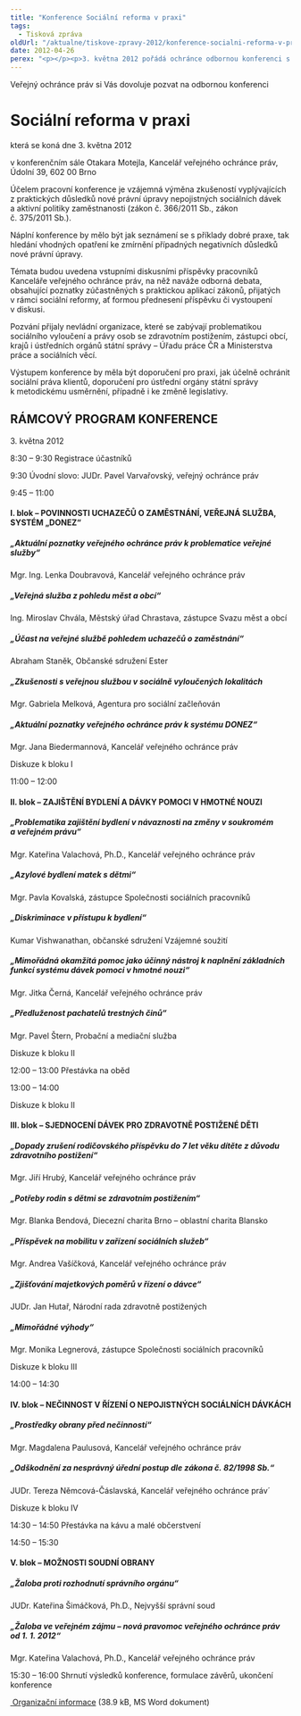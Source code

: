 ```yaml
---
title: "Konference Sociální reforma v praxi"
tags:
  - Tisková zpráva
oldUrl: "/aktualne/tiskove-zpravy-2012/konference-socialni-reforma-v-praxi"
date: 2012-04-26
perex: "<p></p><p>3. května 2012 pořádá ochránce odbornou konferenci s výměnou zkušeností vyplývajících z praktických důsledků nové právní úpravy nepojistných sociálních dávek a aktivní politiky zaměstnanosti </p>"
---
```


<!-- imported from the old website -->

<p>Veřejný ochránce práv si Vás dovoluje pozvat na odbornou konferenci </p><h1>Sociální reforma v praxi</h1><p>která se koná dne 3. května 2012</p><p>v konferenčním sále Otakara Motejla, Kancelář veřejného ochránce práv, Údolní 39, 602 00 Brno</p><p>Účelem pracovní konference je vzájemná výměna zkušeností vyplývajících z praktických důsledků nové právní úpravy nepojistných sociálních dávek a aktivní politiky zaměstnanosti (zákon č. 366/2011 Sb., zákon č. 375/2011 Sb.).</p><p>Náplní konference by mělo být jak seznámení se s příklady dobré praxe, tak hledání vhodných opatření ke zmírnění případných negativních důsledků nové právní úpravy.</p><p>Témata budou uvedena vstupními diskusními příspěvky pracovníků Kanceláře veřejného ochránce práv, na něž naváže odborná debata, obsahující poznatky zúčastněných s praktickou aplikací zákonů, přijatých v rámci sociální reformy, ať formou přednesení příspěvku či vystoupení v diskusi.</p><p>Pozvání přijaly nevládní organizace, které se zabývají problematikou sociálního vyloučení a právy osob se zdravotním postižením, zástupci obcí, krajů i ústředních orgánů státní správy – Úřadu práce ČR a Ministerstva práce a sociálních věcí.</p><p>Výstupem konference by měla být doporučení pro praxi, jak účelně ochránit sociální práva klientů, doporučení pro ústřední orgány státní správy k metodickému usměrnění, případně i ke změně legislativy.</p><h2>RÁMCOVÝ PROGRAM KONFERENCE</h2><p>3. května 2012</p><p>8:30 – 9:30 Registrace účastníků</p><p>9:30 Úvodní slovo: JUDr. Pavel Varvařovský, veřejný ochránce práv</p><p>9:45 – 11:00 </p><h4>I. blok &ndash; POVINNOSTI UCHAZEČŮ O ZAMĚSTNÁNÍ, VEŘEJNÁ SLUŽBA, SYSTÉM „DONEZ“</h4><h5>„Aktuální poznatky veřejného ochránce práv k problematice veřejné služby“</h5><p>Mgr. Ing. Lenka Doubravová, Kancelář veřejného ochránce práv</p><h5>„Veřejná služba z pohledu měst a obcí“</h5><p>Ing. Miroslav Chvála, Městský úřad Chrastava, zástupce Svazu měst a obcí</p><h5>„Účast na veřejné službě pohledem uchazečů o zaměstnání“</h5><p>Abraham Staněk, Občanské sdružení Ester</p><h5>„Zkušenosti s veřejnou službou v sociálně vyloučených lokalitách </h5><p>Mgr. Gabriela Melková, Agentura pro sociální začleňován</p><h5>„Aktuální poznatky veřejného ochránce práv k systému DONEZ“</h5><p>Mgr. Jana Biedermannová, Kancelář veřejného ochránce práv</p><p>Diskuze k bloku I</p><p>11:00 &ndash; 12:00 </p><h4>II. blok &ndash; ZAJIŠTĚNÍ BYDLENÍ A DÁVKY POMOCI V HMOTNÉ NOUZI </h4><h5>„Problematika zajištění bydlení v návaznosti na změny v soukromém a veřejném právu“ </h5><p>Mgr. Kateřina Valachová, Ph.D., Kancelář veřejného ochránce práv</p><h5>„Azylové bydlení matek s dětmi“</h5><p>Mgr. Pavla Kovalská, zástupce Společnosti sociálních pracovníků</p><h5>„Diskriminace v přístupu k bydlení“</h5><p>Kumar Vishwanathan, občanské sdružení Vzájemné soužití</p><h5>„Mimořádná okamžitá pomoc jako účinný nástroj k naplnění základních funkcí systému dávek pomoci v hmotné nouzi“</h5><p>Mgr. Jitka Černá, Kancelář veřejného ochránce práv</p><h5>„Předluženost pachatelů trestných činů“</h5><p>Mgr. Pavel Štern, Probační a mediační služba</p><p>Diskuze k bloku II</p><p>12:00 – 13:00 Přestávka na oběd</p><p>13:00 &ndash; 14:00</p><p>Diskuze k bloku II</p><h4>III. blok – SJEDNOCENÍ DÁVEK PRO ZDRAVOTNĚ POSTIŽENÉ DĚTI </h4><h5>„Dopady zrušení rodičovského příspěvku do 7 let věku dítěte z důvodu zdravotního postižení“</h5><p>Mgr. Jiří Hrubý, Kancelář veřejného ochránce práv</p><h5>„Potřeby rodin s dětmi se zdravotním postižením“</h5><p>Mgr. Blanka Bendová, Diecezní charita Brno – oblastní charita Blansko</p><h5>„Příspěvek na mobilitu v zařízení sociálních služeb“</h5><p>Mgr. Andrea Vašíčková, Kancelář veřejného ochránce práv </p><h5>„Zjišťování majetkových poměrů v řízení o dávce“</h5><p>JUDr. Jan Hutař, Národní rada zdravotně postižených </p><h5>„Mimořádné výhody“</h5><p>Mgr. Monika Legnerová, zástupce Společnosti sociálních pracovníků</p><p>Diskuze k bloku III</p><p>14:00 – 14:30 </p><h4>IV. blok – NEČINNOST V ŘÍZENÍ O NEPOJISTNÝCH SOCIÁLNÍCH DÁVKÁCH </h4><h5>„Prostředky obrany před nečinností“</h5><p>Mgr. Magdalena Paulusová, Kancelář veřejného ochránce práv</p><h5>„Odškodnění za nesprávný úřední postup dle zákona č. 82/1998 Sb.“</h5><p>JUDr. Tereza Němcová-Čáslavská, Kancelář veřejného ochránce práv´</p><p>Diskuze k bloku IV</p><p>14:30 – 14:50 Přestávka na kávu a malé občerstvení</p><p>14:50 – 15:30 </p><h4>V. blok – MOŽNOSTI SOUDNÍ OBRANY</h4><h5>„Žaloba proti rozhodnutí správního orgánu“</h5><p>JUDr. Kateřina Šimáčková, Ph.D., Nejvyšší správní soud</p><h5>„Žaloba ve veřejném zájmu – nová pravomoc veřejného ochránce práv od 1. 1. 2012“</h5><p>Mgr. Kateřina Valachová, Ph.D., Kancelář veřejného ochránce práv</p><p>15:30 – 16:00 Shrnutí výsledků konference, formulace závěrů, ukončení konference</p><p></p><p><a title="Otevření do nového okna" href="https://www.ochrance.cz/fileadmin/user_upload/Konference/Organizacni_informace.doc" target="_blank"><img alt="" src="https://www.ochrance.cz/typo3/ext/od_linkdesc/icons/doc.gif" class="od_linkdesc_icon" /> Organizační informace</a> (38.9 kB, MS Word dokument)</p>
